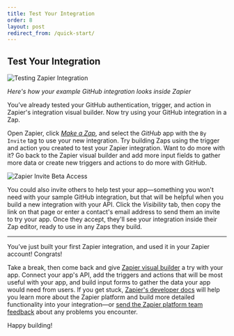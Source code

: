 ```yaml
---
title: Test Your Integration
order: 8
layout: post
redirect_from: /quick-start/
---
```


## Test Your Integration

![Testing Zapier Integration](https://cdn.zapier.com/storage/photos/bcad0a485f61f4acccf36cb19a0261ec.gif)

_Here's how your example GitHub integration looks inside Zapier_

You’ve already tested your GitHub authentication, trigger, and action in Zapier's integration visual builder. Now try using your GitHub integration in a Zap.

Open Zapier, click _[Make a Zap](https://zapier.com/app/editor/)_, and select the _GitHub_ app with the `By Invite` tag to use your new integration. Try building Zaps using the trigger and action you created to test your Zapier integration. Want to do more with it? Go back to the Zapier visual builder and add more input fields to gather more data or create new triggers and actions to do more with GitHub.

![Zapier Invite Beta Access](https://cdn.zapier.com/storage/photos/653cbb9882546956d2da9c60d3291590.png)

You could also invite others to help test your app—something you won't need with your sample GitHub integration, but that will be helpful when you build a new integration with your API. Click the _Visibility_ tab, then copy the link on that page or enter a contact's email address to send them an invite to try your app. Once they accept, they'll see your integration inside their Zap editor, ready to use in any Zaps they build.

***

You’ve just built your first Zapier integration, and used it in your Zapier account! Congrats!

Take a break, then come back and give [Zapier visual builder](https://zapier.com/app/developer/) a try with your app. Connect your app's API, add the triggers and actions that will be most useful with your app, and build input forms to gather the data your app would need from users. If you get stuck, [Zapier's developer docs](https://zapier.github.io/zapier-platform-cli/) will help you learn more about the Zapier platform and build more detailed functionality into your integration—or [send the Zapier platform team feedback](https://docs.google.com/forms/d/e/1FAIpQLSfs0u5YppMGGwCuyVJJRdJuVcTEqOSV7tI5pzU4Szac2ii0Pg/viewform) about any problems you encounter.

Happy building!